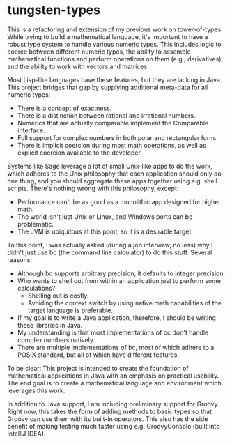 # tungsten-types
This is a refactoring and extension of my previous work on tower-of-types.
While trying to build a mathematical language, it's important to have a
robust type system to handle various numeric types.  This includes logic
to coerce between different numeric types, the ability to assemble
mathematical functions and perform operations on them (e.g., derivatives),
and the ability to work with vectors and matrices.

Most Lisp-like languages have these features, but they are lacking in Java.
This project bridges that gap by supplying additional meta-data for all
numeric types:
* There is a concept of exactness.
* There is a distinction between rational and irrational numbers.
* Numerics that are actually comparable implement the Comparable interface.
* Full support for complex numbers in both polar and rectangular form.
* There is implicit coercion during most math operations, as well as explicit coercion available to the developer.

Systems like Sage leverage a lot of small Unix-like apps to do the work,
which adheres to the Unix philosophy that each application should only do
one thing, and you should aggregate these apps together using e.g. shell
scripts.  There's nothing wrong with this philosophy, except:
* Performance can't be as good as a monolithic app designed for higher math.
* The world isn't just Unix or Linux, and Windows ports can be problematic.
* The JVM is ubiquitous at this point, so it is a desirable target.

To this point, I was actually asked (during a job interview, no less) why
I didn't just use bc (the command line calculator) to do this stuff.
Several reasons:
* Although bc supports arbitrary precision, it defaults to integer precision.
* Who wants to shell out from within an application just to perform some calculations?
    * Shelling out is costly.
    * Avoiding the context switch by using native math capabilities of the target language is preferable.
* If my goal is to write a Java application, therefore, I should be writing these libraries in Java.
* My understanding is that most implementations of bc don't handle complex numbers natively.
* There are multiple implementations of bc, most of which adhere to a POSIX standard, but all of which have different features.

To be clear: This project is intended to create the foundation of mathematical
applications in Java with an emphasis on practical usability.  The end goal is
to create a mathematical language and environment which leverages this work.

In addition to Java support, I am including preliminary support for Groovy. Right now, this
takes the form of adding methods to basic types so that Groovy can use them with its
built-in operators. This also has the side benefit of making testing much faster using
e.g. GroovyConsole (built into IntelliJ IDEA).
